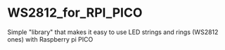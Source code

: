 # WS2812_for_RPI_PICO
Simple "library" that makes it easy to use LED strings and rings (WS2812 ones) with Raspberry pi PICO
